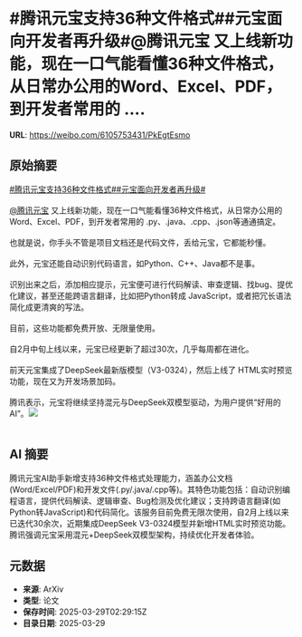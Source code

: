# #腾讯元宝支持36种文件格式##元宝面向开发者再升级#@腾讯元宝 又上线新功能，现在一口气能看懂36种文件格式，从日常办公用的Word、Excel、PDF，到开发者常用的 ....

**URL**: https://weibo.com/6105753431/PkEgtEsmo

## 原始摘要

<a href="https://m.weibo.cn/search?containerid=231522type%3D1%26t%3D10%26q%3D%23%E8%85%BE%E8%AE%AF%E5%85%83%E5%AE%9D%E6%94%AF%E6%8C%8136%E7%A7%8D%E6%96%87%E4%BB%B6%E6%A0%BC%E5%BC%8F%23&amp;extparam=%23%E8%85%BE%E8%AE%AF%E5%85%83%E5%AE%9D%E6%94%AF%E6%8C%8136%E7%A7%8D%E6%96%87%E4%BB%B6%E6%A0%BC%E5%BC%8F%23" data-hide=""><span class="surl-text">#腾讯元宝支持36种文件格式#</span></a><a href="https://m.weibo.cn/search?containerid=231522type%3D1%26t%3D10%26q%3D%23%E5%85%83%E5%AE%9D%E9%9D%A2%E5%90%91%E5%BC%80%E5%8F%91%E8%80%85%E5%86%8D%E5%8D%87%E7%BA%A7%23&amp;extparam=%23%E5%85%83%E5%AE%9D%E9%9D%A2%E5%90%91%E5%BC%80%E5%8F%91%E8%80%85%E5%86%8D%E5%8D%87%E7%BA%A7%23" data-hide=""><span class="surl-text">#元宝面向开发者再升级#</span></a><br><br><a href="https://weibo.com/n/%E8%85%BE%E8%AE%AF%E5%85%83%E5%AE%9D">@腾讯元宝</a> 又上线新功能，现在一口气能看懂36种文件格式，从日常办公用的Word、Excel、PDF，到开发者常用的 .py、.java、.cpp、.json等通通搞定。<br><br>也就是说，你手头不管是项目文档还是代码文件，丢给元宝，它都能秒懂。<br><br>此外，元宝还能自动识别代码语言，如Python、C++、Java都不是事。<br><br>识别出来之后，添加相应提示，元宝便可进行代码解读、审查逻辑、找bug、提优化建议，甚至还能跨语言翻译，比如把Python转成 JavaScript，或者把冗长语法简化成更清爽的写法。<br><br>目前，这些功能都免费开放、无限量使用。<br><br>自2月中旬上线以来，元宝已经更新了超过30次，几乎每周都在进化。<br><br>前天元宝集成了DeepSeek最新版模型（V3-0324），然后上线了 HTML实时预览功能，现在又为开发场景加码。<br><br>腾讯表示，元宝将继续坚持混元与DeepSeek双模型驱动，为用户提供“好用的AI”。<img style="" src="https://tvax4.sinaimg.cn/large/006Fd7o3gy1hzws3sbzg5j30dc08w40k.jpg" referrerpolicy="no-referrer"><br><br>

## AI 摘要

腾讯元宝AI助手新增支持36种文件格式处理能力，涵盖办公文档(Word/Excel/PDF)和开发文件(.py/.java/.cpp等)。其特色功能包括：自动识别编程语言，提供代码解读、逻辑审查、Bug检测及优化建议；支持跨语言翻译(如Python转JavaScript)和代码简化。该服务目前免费无限次使用，自2月上线以来已迭代30余次，近期集成DeepSeek V3-0324模型并新增HTML实时预览功能。腾讯强调元宝采用混元+DeepSeek双模型架构，持续优化开发者体验。

## 元数据

- **来源**: ArXiv
- **类型**: 论文
- **保存时间**: 2025-03-29T02:29:15Z
- **目录日期**: 2025-03-29
